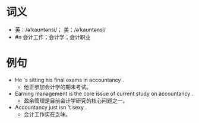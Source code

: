 # 词义
- 英：/əˈkaʊntənsi/； 美：/əˈkaʊntənsi/
- #n 会计工作；会计学；会计职业
# 例句
- He 's sitting his final exams in accountancy .
	- 他正参加会计学的期末考试。
- Earning management is the core issue of current study on accountancy .
	- 盈余管理是目前会计学研究的核心问题之一。
- Accountancy just isn 't sexy .
	- 会计工作实在乏味。
